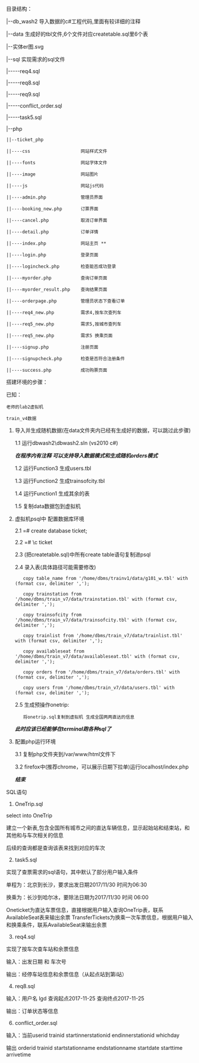 ﻿目录结构：

  |--db_wash2 导入数据的c#工程代码,里面有较详细的注释

  |--data     生成好的tbl文件,6个文件对应createtable.sql里6个表

  |--实体er图.svg

  |--sql      实现需求的sql文件

  |-----req4.sql

  |-----req8.sql

  |-----req9.sql

  |-----conflict_order.sql

  |-----task5.sql

  |--php

	||--ticket_php

	||----css 					网站样式文件

	||----fonts 				网站字体文件

	||----image 				网站图片

	||----js					网站js代码

	||----admin.php				管理员界面

	||----booking_new.php		订票界面

	||----cancel.php			取消订单界面

	||----detail.php			订单详情

	||----index.php				网站主页 **

	||----login.php				登录页面

	||----logincheck.php		检查能否成功登录

	||----myorder.php			查询订单页面	

	||----myorder_result.php	查询结果页面

	||----orderpage.php			管理员状态下查看订单

	||----req4_new.php			需求4,按车次查列车

	||----req5_new.php			需求5,按城市查列车

	||----req5_new.php			需求5 换乘页面

	||----signup.php			注册页面

	||----signupcheck.php		检查是否符合注册条件

	||----success.php			成功购票页面







搭建环境的步骤：

  已知：
  
	老师的lab2虚拟机 

	train_v4数据
    
  1. 导入并生成随机数据(在data文件夹内已经有生成好的数据，可以跳过此步骤)

		1.1 运行dbwash2\dbwash2.sln (vs2010 c#)

		***在程序内有注释 可以支持导入数据模式和生成随机orders模式***

		1.2 运行Function3 生成users.tbl

		1.3 运行Function2 生成trainsofcity.tbl

		1.4 运行Function1 生成其余的表

		1.5 复制data数据包到虚拟机

  2. 虚拟机psql中 配置数据库环境

		2.1 =# create database ticket;

		2.2 =# \c ticket

		2.3 (把createtable.sql)中所有create table语句复制进psql

		2.4 录入表(具体路径可能需要修改)

			copy table_name from '/home/dbms/trainv1/data/g101_w.tbl' with (format csv, delimiter ',');

			copy trainstation from '/home/dbms/train_v7/data/trainstation.tbl' with (format csv, delimiter ',');

			copy trainsofcity from '/home/dbms/train_v7/data/trainsofcity.tbl' with (format csv, delimiter ',');

			copy trainlist from '/home/dbms/train_v7/data/trainlist.tbl' with (format csv, delimiter ',');

			copy availableseat from '/home/dbms/train_v7/data/availableseat.tbl' with (format csv, delimiter ',');

			copy orders from '/home/dbms/train_v7/data/orders.tbl' with (format csv, delimiter ',');

			copy users from '/home/dbms/train_v7/data/users.tbl' with (format csv, delimiter ',');

		2.5 生成预操作onetrip:

			将onetrip.sql复制到虚拟机 生成全国两两直达的信息
			
	    ***此时应该已经能够在terminal跑各种sql了***

  3. 配置php运行环境

		3.1 复制php文件夹到/var/www/html文件下

		3.2 firefox中(推荐chrome，可以展示日期下拉单)运行localhost/index.php

		
		***结束***
		
SQL语句

  1. OneTrip.sql

  select into OneTrip

  建立一个新表,包含全国所有城市之间的直达车辆信息，显示起始站和结束站，和其他和与车次相关的信息

  后续的查询都是查询该表来找到对应的车次

  2. task5.sql

  实现了查票需求的sql语句，其中默认了部分用户输入条件

  单程为：北京到长沙，要求出发日期2017/11/30 时间为06:30

  换乘为：长沙到哈尔冰，要除法日期为2017/11/30 时间 06:00

  Oneticket为直达车票信息，直接根据用户输入查询OneTrip表，联系AvailableSeat表来输出余票
  TransferTickets为换乘一次车票信息，根据用户输入和换乘条件，联系AvailableSeat来输出余票

  3. req4.sql
  
  实现了按车次查车站和余票信息

  输入：出发日期 和 车次号

  输出：经停车站信息和余票信息（从起点站到第i站）

  4. req8.sql

  输入：用户名 lgd    查询起点2017-11-25 查询终点2017-11-25

  输出：订单状态等信息  

  6. conflict_order.sql

  输入：当前userid trainid startinnerstationid endinnerstationid whichday          

  输出 orderid trainid startstationname endstationname startdate starttime arrivetime        

  
